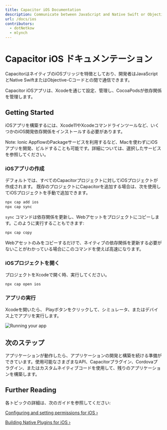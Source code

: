 ```yaml
---
title: Capacitor iOS Documentation
description: Communicate between JavaScript and Native Swift or Objective-C code
url: /docs/ios
contributors:
  - dotNetkow
  - mlynch
---
```


# Capacitor iOS ドキュメンテーション

<p class="intro">CapacitorはネイティブのiOSブリッジを特徴としており、開発者はJavaScriptとNative SwiftまたはObjective-Cコードとの間で通信できます。</p>

<p class="intro">Capacitor iOSアプリは、Xcodeを通じて設定、管理し、CocoaPodsが依存関係を管理します。</p>

## Getting Started

iOSアプリを構築するには、Xcode11やXcodeコマンドラインツールなど、いくつかのiOS開発依存関係をインストールする必要があります。

Note: Ionic AppflowのPackageサービスを利用するなど、Macを使わずにiOSアプリを開発、ビルドすることも可能です。詳細については、選択したサービスを参照してください。

### iOSアプリの作成

デフォルトでは、すべてのCapacitorプロジェクトに対してiOSプロジェクトが作成されます。
既存のプロジェクトにCapacitorを追加する場合は、次を使用してiOSプロジェクトを手動で追加できます。

```bash
npx cap add ios
npx cap sync
```

`sync` コマンドは依存関係を更新し、Webアセットをプロジェクトにコピーします。このように実行することもできます:

```bash
npx cap copy
```

Webアセットのみをコピーするだけで、ネイティブの依存関係を更新する必要がないことがわかっている場合にこのコマンドを使えば高速になります。

### iOSプロジェクトを開く

プロジェクトをXcodeで開く時、実行してください。

```bash
npx cap open ios
```

### アプリの実行

Xcodeを開いたら、 Playボタンをクリックして、シミュレータ、またはデバイス上でアプリを実行します。

![Running your app](/assets/img/docs/ios/running.png)

## 次のステップ

アプリケーションが動作したら、アプリケーションの開発と構築を続ける準備ができています。使用可能なさまざまなAPI、Capacitorプラグイン、Cordovaプラグイン、またはカスタムネイティブコードを使用して、残りのアプリケーションを構築します。

## Further Reading

各トピックの詳細は、次のガイドを参照してください:

[Configuring and setting permissions for iOS &#8250;](/docs/ios/configuration)

[Building Native Plugins for iOS &#8250;](/docs/plugins)
